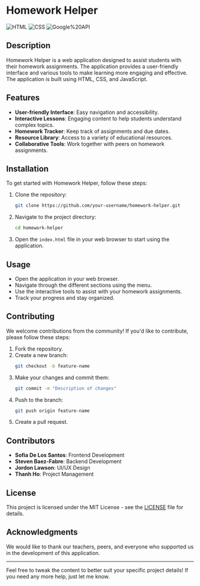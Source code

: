 # Homework Helper

![HTML](https://img.shields.io/badge/HTML-5-orange)
![CSS](https://img.shields.io/badge/CSS-3-blue)
![Google%20API](https://img.shields.io/badge/Google%20API-Enabled-brightgreen)

## Description
Homework Helper is a web application designed to assist students with their homework assignments. The application provides a user-friendly interface and various tools to make learning more engaging and effective. The application is built using HTML, CSS, and JavaScript.

## Features
- **User-friendly Interface**: Easy navigation and accessibility.
- **Interactive Lessons**: Engaging content to help students understand complex topics.
- **Homework Tracker**: Keep track of assignments and due dates.
- **Resource Library**: Access to a variety of educational resources.
- **Collaborative Tools**: Work together with peers on homework assignments.

## Installation
To get started with Homework Helper, follow these steps:

1. Clone the repository:
    ```sh
    git clone https://github.com/your-username/homework-helper.git
    ```

2. Navigate to the project directory:
    ```sh
    cd homework-helper
    ```

3. Open the `index.html` file in your web browser to start using the application.

## Usage
- Open the application in your web browser.
- Navigate through the different sections using the menu.
- Use the interactive tools to assist with your homework assignments.
- Track your progress and stay organized.

## Contributing
We welcome contributions from the community! If you'd like to contribute, please follow these steps:

1. Fork the repository.
2. Create a new branch:
    ```sh
    git checkout -b feature-name
    ```
3. Make your changes and commit them:
    ```sh
    git commit -m "Description of changes"
    ```
4. Push to the branch:
    ```sh
    git push origin feature-name
    ```
5. Create a pull request.

## Contributors
- **Sofia De Los Santos**: Frontend Development
- **Steven Baez-Fabre**: Backend Development
- **Jordon Lawson**: UI/UX Design
- **Thanh Ho**: Project Management

## License
This project is licensed under the MIT License - see the [LICENSE](LICENSE) file for details.

## Acknowledgments
We would like to thank our teachers, peers, and everyone who supported us in the development of this application.

---

Feel free to tweak the content to better suit your specific project details! If you need any more help, just let me know.
